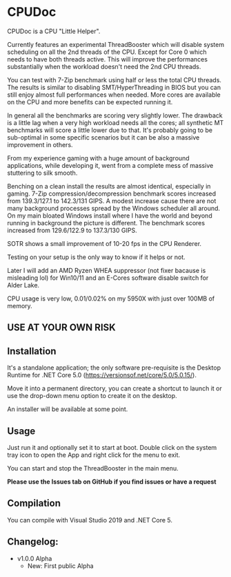 ﻿# CPUDoc


CPUDoc is a CPU "Little Helper".

Currently features an experimental ThreadBooster which will disable system scheduling on all the 2nd threads of the CPU.
Except for Core 0 which needs to have both threads active.
This will improve the performances substantially when the workload doesn't need the 2nd CPU threads.

You can test with 7-Zip benchmark using half or less the total CPU threads.
The results is similar to disabling SMT/HyperThreading in BIOS but you can still enjoy almost full performances when needed.
More cores are available on the CPU and more benefits can be expected running it.

In general all the benchmarks are scoring very slightly lower.
The drawback is a little lag when a very high workload needs all the cores; all synthetic MT benchmarks will score a little lower due to that.
It's probably going to be sub-optimal in some specific scenarios but it can be also a massive improvement in others.

From my experience gaming with a huge amount of background applications, while developing it, went from a complete mess of massive stuttering to silk smooth.

Benching on a clean install the results are almost identical, especially in gaming.
7-Zip compression/decompression benchmark scores increased from 139.3/127.1 to 142.3/131 GIPS.
A modest increase cause there are not many background processes spread by the Windows scheduler all around.
On my main bloated Windows install where I have the world and beyond running in background the picture is different.
The benchmark scores increased from 129.6/122.9 to 137.3/130 GIPS.

SOTR shows a small improvement of 10-20 fps in the CPU Renderer.

Testing on your setup is the only way to know if it helps or not.

Later I will add an AMD Ryzen WHEA suppressor (not fixer bacause is misleading lol) for Win10/11 and an E-Cores software disable switch for Alder Lake.

CPU usage is very low, 0.01/0.02% on my 5950X with just over 100MB of memory.


## **USE AT YOUR OWN RISK**


## Installation

It's a standalone application; the only software pre-requisite is the Desktop Runtime for .NET Core 5.0 (https://versionsof.net/core/5.0/5.0.15/).

Move it into a permanent directory, you can create a shortcut to launch it or use the drop-down menu option to create it on the desktop.

An installer will be available at some point.


## Usage

Just run it and optionally set it to start at boot.
Double click on the system tray icon to open the App and right click for the menu to exit.

You can start and stop the ThreadBooster in the main menu.

**Please use the Issues tab on GitHub if you find issues or have a request**


## Compilation

You can compile with Visual Studio 2019 and .NET Core 5.


## Changelog:

- v1.0.0 Alpha
    - New: First public Alpha